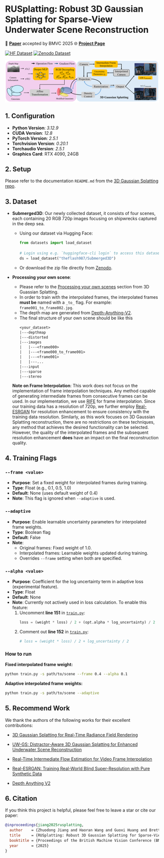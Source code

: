 # RUSplatting: Robust 3D Gaussian Splatting for Sparse-View Underwater Scene Reconstruction

📄 [**Paper**](https://arxiv.org/abs/2505.15737) accepted by BMVC 2025
🌐 [**Project Page**](https://theflash987.github.io/RUSplatting.page/)

[![HF Dataset](https://img.shields.io/badge/HuggingFace-Dataset-ffd21e?logo=huggingface)](https://huggingface.co/datasets/theflash987/Submerged3D)
[![Zenodo Dataset](https://img.shields.io/badge/Zenodo-Dataset-1682D4?logo=zenodo&logoColor=white)](https://zenodo.org/records/15482420)

![RUSplatting Overview](image/overview_final_v2.png)


## 1. Configuration

- **Python Version**: *3.12.9*
- **CUDA Version**: *12.8* 
- **PyTorch Version**: *2.5.1*
- **Torchvision Version**: *0.20.1*
- **Torchaudio Version**: *2.5.1*
- **Graphics Card**: RTX 4090, 24GB

## 2. Setup

Please refer to the documentation `README.md` from the [3D Gaussian Splatting repo](https://github.com/graphdeco-inria/gaussian-splatting).

## 3. Dataset

- **Submerged3D**: Our newly collected dataset, it consists of four scenes, each containing 20 RGB 720p images focusing on shipwrecks captured in the deep sea.
  - Using our dataset via Hugging Face:
    ```python
    from datasets import load_dataset
    
    # Login using e.g. `huggingface-cli login` to access this dataset
    ds = load_dataset("theflash987/Submerged3D")
    ```
  - Or download the zip file directly from [Zenodo](https://zenodo.org/records/15482420).
- **Processing your own scene**:
  - Please refer to the [Processing your own scenes](https://github.com/graphdeco-inria/gaussian-splatting?tab=readme-ov-file#processing-your-own-scenes) section from 3D Guassian Splatting.
  - In order to train with the interpolated frames, the interpolated frames **must be** named with a `_to_` flag. For example: `frame001_to_frame002.jpg`.
  - The depth map are generated from [Depth-Anything-V2](https://github.com/DepthAnything/Depth-Anything-V2).
  - The final structure of your own scene should be like this
    ```
    <your_dataset>
    |---depthmap
    |---distorted
    |---images
    |   |---<frame000>
    |   |---<frame000_to_frame001>
    |   |---<frame001>
    |   |---...
    |---input
    |---sparse
    |---stereo
    ```
  
  **Note on Frame Interpolation**: This work does not focus on the implementation of frame interpolation techniques. Any method capable of generating intermediate frames from consecutive frames can be used. In our implementation, we use [RIFE](https://github.com/hzwer/ECCV2022-RIFE) for frame interpolation. Since our training data has a resolution of 720p, we further employ [Real-ESRGAN](https://github.com/xinntao/Real-ESRGAN) for resolution enhancement to ensure consistency with the training data resolution. Similarly, as this work focuses on 3D Gaussian Splatting reconstruction, there are no restrictions on these techniques, any method that achieves the desired functionality can be selected. However, the quality of the interpolated frames and the subsequent resolution enhancement **does** have an impact on the final reconstruction quality.

## 4. Training Flags

### `--frame <value>`
- **Purpose**: Set a fixed weight for interpolated frames during training.
- **Type**: Float (e.g., 0.1, 0.5, 1.0)
- **Default**: None (uses default weight of 0.4)
- **Note**: This flag is ignored when `--adaptive` is used.

### `--adaptive`
- **Purpose**: Enable learnable uncertainty parameters for interpolated frame weights.
- **Type**: Boolean flag
- **Default**: False
- **Note**: 
  - Original frames: Fixed weight of 1.0.
  - Interpolated frames: Learnable weights updated during training.
  - Overrides `--frame` setting when both are specified.

### `--alpha <value>`  
- **Purpose**: Coefficient for the log uncertainty term in adaptive loss (experimental feature).
- **Type**: Float
- **Default**: None
- **Note**: Currently not actively used in loss calculation. To enable this feature:
  1. Uncomment **line 151** in [`train.py`](train.py): 
     ```python
     loss = (weight * loss) / 2 + (opt.alpha * log_uncertainty) / 2
     ```
  2. Comment out **line 152** in [`train.py`](train.py):
     ```python
     # loss = (weight * loss) / 2 + log_uncertainty / 2
     ```

### How to run

**Fixed interpolated frame weight:**
```bash
python train.py -s path/to/scene --frame 0.4 --alpha 0.1
```

**Adaptive interpolated frame weights:**
```bash
python train.py -s path/to/scene --adaptive
```

## 5. Recommend Work

We thank the authors of the following works for their excellent contributions:

- [3D Gaussian Splatting for Real-Time Radiance Field Rendering](https://arxiv.org/abs/2308.04079)

- [UW-GS: Distractor-Aware 3D Gaussian Splatting for Enhanced Underwater Scene Reconstruction](https://ieeexplore.ieee.org/abstract/document/10943785?casa_token=RXKIhV0c9x8AAAAA:WQS_9BCj2dmsPwWBEcHtqRa18_DxVwletzpoBQyQvnPMu_YLKlgdaPYC5CDc5F_YS0Ufuo9qdbU)

- [Real-Time Intermediate Flow Estimation for Video Frame Interpolation](https://arxiv.org/abs/2011.06294)

- [Real-ESRGAN: Training Real-World Blind Super-Resolution with Pure Synthetic Data](https://arxiv.org/abs/2107.10833)


- [Depth Anything V2](https://arxiv.org/abs/2406.09414)

## 6. Citation

If you think this project is helpful, please feel free to leave a star or cite our paper:

```bibtex
@inproceedings{jiang2025rusplatting,
  author    = {Zhuodong Jiang and Haoran Wang and Guoxi Huang and Brett Seymour and Nantheera Anantrasirichai},
  title     = {RUSplatting: Robust 3D Gaussian Splatting for Sparse-View Underwater Scene Reconstruction},
  booktitle = {Proceedings of the British Machine Vision Conference (BMVC)},
  year      = {2025}
}
```
